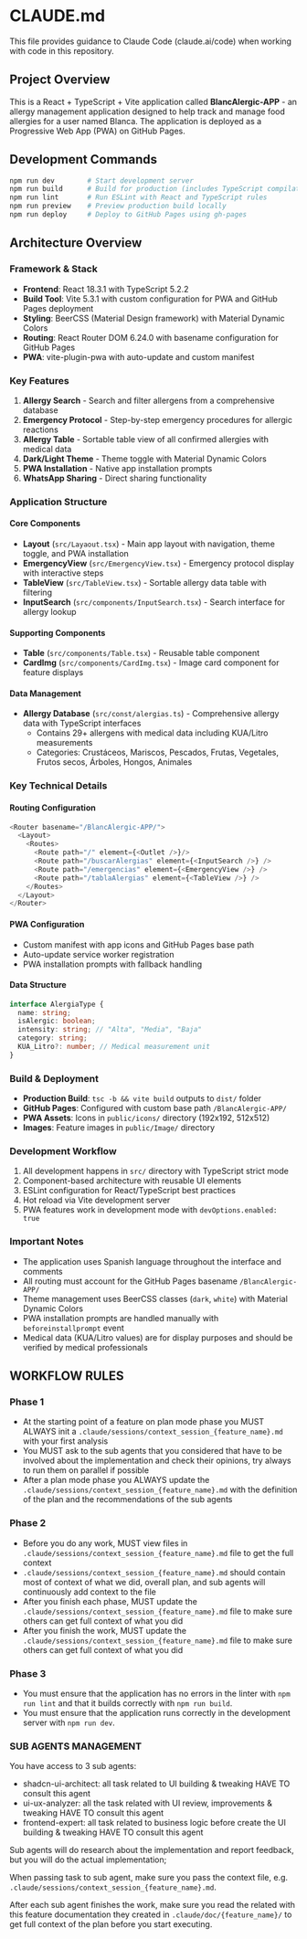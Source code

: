 # CLAUDE.md

This file provides guidance to Claude Code (claude.ai/code) when working with code in this repository.

## Project Overview

This is a React + TypeScript + Vite application called **BlancAlergic-APP** - an allergy management application designed to help track and manage food allergies for a user named Blanca. The application is deployed as a Progressive Web App (PWA) on GitHub Pages.

## Development Commands

```bash
npm run dev        # Start development server
npm run build      # Build for production (includes TypeScript compilation)
npm run lint       # Run ESLint with React and TypeScript rules
npm run preview    # Preview production build locally
npm run deploy     # Deploy to GitHub Pages using gh-pages
```

## Architecture Overview

### Framework & Stack
- **Frontend**: React 18.3.1 with TypeScript 5.2.2
- **Build Tool**: Vite 5.3.1 with custom configuration for PWA and GitHub Pages deployment
- **Styling**: BeerCSS (Material Design framework) with Material Dynamic Colors
- **Routing**: React Router DOM 6.24.0 with basename configuration for GitHub Pages
- **PWA**: vite-plugin-pwa with auto-update and custom manifest

### Key Features
1. **Allergy Search** - Search and filter allergens from a comprehensive database
2. **Emergency Protocol** - Step-by-step emergency procedures for allergic reactions
3. **Allergy Table** - Sortable table view of all confirmed allergies with medical data
4. **Dark/Light Theme** - Theme toggle with Material Dynamic Colors
5. **PWA Installation** - Native app installation prompts
6. **WhatsApp Sharing** - Direct sharing functionality

### Application Structure

#### Core Components
- **Layout** (`src/Layaout.tsx`) - Main app layout with navigation, theme toggle, and PWA installation
- **EmergencyView** (`src/EmergencyView.tsx`) - Emergency protocol display with interactive steps
- **TableView** (`src/TableView.tsx`) - Sortable allergy data table with filtering
- **InputSearch** (`src/components/InputSearch.tsx`) - Search interface for allergy lookup

#### Supporting Components
- **Table** (`src/components/Table.tsx`) - Reusable table component
- **CardImg** (`src/components/CardImg.tsx`) - Image card component for feature displays

#### Data Management
- **Allergy Database** (`src/const/alergias.ts`) - Comprehensive allergy data with TypeScript interfaces
  - Contains 29+ allergens with medical data including KUA/Litro measurements
  - Categories: Crustáceos, Mariscos, Pescados, Frutas, Vegetales, Frutos secos, Árboles, Hongos, Animales

### Key Technical Details

#### Routing Configuration
```typescript
<Router basename="/BlancAlergic-APP/">
  <Layout>
    <Routes>
      <Route path="/" element={<Outlet />}/>
      <Route path="/buscarAlergias" element={<InputSearch />} />
      <Route path="/emergencias" element={<EmergencyView />} />
      <Route path="/tablaAlergias" element={<TableView />} />
    </Routes>
  </Layout>
</Router>
```

#### PWA Configuration
- Custom manifest with app icons and GitHub Pages base path
- Auto-update service worker registration
- PWA installation prompts with fallback handling

#### Data Structure
```typescript
interface AlergiaType {
  name: string;
  isAlergic: boolean;
  intensity: string; // "Alta", "Media", "Baja"
  category: string;
  KUA_Litro?: number; // Medical measurement unit
}
```

### Build & Deployment
- **Production Build**: `tsc -b && vite build` outputs to `dist/` folder
- **GitHub Pages**: Configured with custom base path `/BlancAlergic-APP/`
- **PWA Assets**: Icons in `public/icons/` directory (192x192, 512x512)
- **Images**: Feature images in `public/Image/` directory

### Development Workflow
1. All development happens in `src/` directory with TypeScript strict mode
2. Component-based architecture with reusable UI elements
3. ESLint configuration for React/TypeScript best practices
4. Hot reload via Vite development server
5. PWA features work in development mode with `devOptions.enabled: true`

### Important Notes
- The application uses Spanish language throughout the interface and comments
- All routing must account for the GitHub Pages basename `/BlancAlergic-APP/`
- Theme management uses BeerCSS classes (`dark`, `white`) with Material Dynamic Colors
- PWA installation prompts are handled manually with `beforeinstallprompt` event
- Medical data (KUA/Litro values) are for display purposes and should be verified by medical professionals

## WORKFLOW RULES
### Phase 1
- At the starting point of a feature on plan mode phase you MUST ALWAYS init a `.claude/sessions/context_session_{feature_name}.md` with your first analysis
- You MUST ask to the sub agents that you considered that have to be involved about the implementation and check their opinions, try always to run them on parallel if possible
- After a plan mode phase you ALWAYS update the `.claude/sessions/context_session_{feature_name}.md` with the definition of the plan and the recommendations of the sub agents
### Phase 2
- Before you do any work, MUST view files in `.claude/sessions/context_session_{feature_name}.md` file to get the full context
- `.claude/sessions/context_session_{feature_name}.md` should contain most of context of what we did, overall plan, and sub agents will continuously add context to the file
- After you finish each phase, MUST update the `.claude/sessions/context_session_{feature_name}.md` file to make sure others can get full context of what you did
- After you finish the work, MUST update the `.claude/sessions/context_session_{feature_name}.md` file to make sure others can get full context of what you did
### Phase 3
- You must ensure that the application has no errors in the linter with `npm run lint` and that it builds correctly with `npm run build`.
- You must ensure that the application runs correctly in the development server with `npm run dev`.

### SUB AGENTS MANAGEMENT
You have access to 3 sub agents:
- shadcn-ui-architect: all task related to UI building & tweaking HAVE TO consult this agent
- ui-ux-analyzer: all the task related with UI review, improvements & tweaking HAVE TO consult this agent
- frontend-expert: all task related to business logic before create the UI building & tweaking HAVE TO consult this agent

Sub agents will do research about the implementation and report feedback, but you will do the actual implementation;

When passing task to sub agent, make sure you pass the context file, e.g. `.claude/sessions/context_session_{feature_name}.md`.

After each sub agent finishes the work, make sure you read the related with this feature documentation they created in `.claude/doc/{feature_name}/` to get full context of the plan before you start executing.